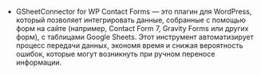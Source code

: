 * GSheetConnector for WP Contact Forms — это плагин для WordPress, который позволяет интегрировать данные, собранные с помощью форм на сайте (например, Contact Form 7, Gravity Forms или других форм), с таблицами Google Sheets. Этот инструмент автоматизирует процесс передачи данных, экономя время и снижая вероятность ошибок, которые могут возникнуть при ручном переносе информации.
